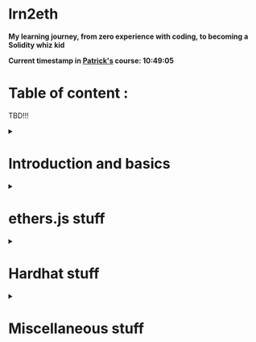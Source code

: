 # lrn2eth

**My learning journey, from zero experience with coding, to becoming a Solidity whiz kid**

**Current timestamp in [Patrick's](https://www.youtube.com/watch?v=gyMwXuJrbJQ&t=22291s) course: 10:49:05**

# Table of content :

TBD!!!

<details><summary><h1>Introduction and basics</h1></summary>

## Basic data types

- Types and variables
  - `uint`, `uint8`, `uint256`, `int`, `int8`, `int256`, `bool`, `string`, `address`
- `array[]` (if you set an array, you can either define its size like `array[3]` or leave it like `array[]` for it to be infinitely long
- `struct{}` (define a new data type, and in it, I define what it contains)
- `mapping(data type => data type)`

Arrays, structs and mappings are special data types, and solidity needs to be told where they are supposed to be saved -> memory, storage or calldata. It already knows where uint will be saved, so you dont need to specify for those. A string is secretly/behind the scenes an array.

## Storing data

- The EVM stores data in stack, memory, storage, calldata, code and logs
- memory is temporary MODIFIABLE variables, for example when you want to assign a value to a variable (e.g. within a function), and then delete the variable once the function has run
- Calldata is temporary UNMODIFIABLE variables
- Storage is permanent MODIFIABLE variables (on the blockchain)

## Syntax structure

- Data type
- Name
- Visibility (public, private, external, internal)
- Payability (if yes, add payable flag)

## Libraries

- A library is like a contract, except it cannot send ether and it cannot declare state variables
- Instead of doing `contract contractName {}`, you do `library libraryName {}` and import it like you would any other contract
- In the library you probably have functions, like `function add()`
- Once the library is imported into a contract, you can write `using libraryName for uint`
- by adding the keyword `using` we could give any uint within the contract the libraries functions and pass the uint as the first parameter of that function, e.g. x.add(123)

## Special functions

- A **constructor** is a function that is automatically called when the contract is published. A classic usecase is to set the owner of the contract to msg.sender.
- A **modifier** is basically writing a piece of code and attach it to a keyword. This keyword is then placed along with other functions' stuff, like public view +++. See the fundMe example, and the onlyOwner modifier.
- A `receive()` method is used as a fallback function in a contract and is called when ether is sent to a contract with no calldata. If the receive method does not exist, it will use the fallback function. The receive function cannot have arguments, cannot return anything and must have external visibility and payable state mutability.
- A `fallback()` method is called if the receive function doesn't exist. fallback() external payable — when no other function matches (not even the receive function). Optionally payable.

### Global function things

- `msg.value` (how many wei was sent with the message)
- `msg.sender` (address of the sender of the message)

## Composability

- A smart contract can be imported into another smart contract and given a name
- When interacting with a contract outside our own project we need its contract address and its ABI
- Import another contract with "import @PATH". Stick it at the top of your contract
- An "interface" is kinda like a recipe to get the content of the ABI. For example
  ```javascript
  import "@chainlink/contracts/src/v0.8/interfaces/AggregatorV3Interface.sol";
  ```
- Then do

  ```javascript
  AggregatorV3Interface linkVar = AggregatorV3Interface(0x8A753747A1Fa494EC906cE90E9f37563A8AF630e);
  ```

  and you can now use the contract's functions!

  ```javascript
  return linkVar.version(); //version()
  ```

  is a function from the external contract! Cool!

### Chainlink out of the box stuff

- Data feeds connect us to the real world
- Randomness function gives us provable random numbers, which we can't get on ETH because determinism
- Keepers are decentralized, event-driven computation. If trigger => do this. We can set both trigger and reaction
- API calls with oracle nodes

## Gas optimization stuff

- _constant_ and _immutable_ are great keywords to use if you're only setting your variables once. They are keywords that write variables directly into the bytecode of the contract instead of into its storage, making it easier to read, and therefore more gas efficient. Naming convention for constants is ALL_CAPS, while immutable is i_variable.
- Constants can be set once, and only once.
- Immutable can be set once and again in the constructor.
- _custom errors_ are a new thing used in place of require.
</details>

<details><summary><h1> ethers.js stuff </h1></summary>

- Coming. Didn't take notes for this part :(

</details>

<details> <summary><h1> Hardhat stuff </h1></summary>

## wtf is Hardhat?

- A dev environment that basically helps you with all things smart contract.
- It provides both a local Ethereum network through its Hardhat network, as well as the ability to spin up a localhost network (by running `yarn hardhat node`).
- Extensible, composable, flexible tooling platform
- In short, it's a tool that automates a ton of shit for you

## Hardhat basics

- See docs [here](https://hardhat.org/hardhat-runner/docs/guides/project-setup)
- When spinning up a new project, do

  ```solidity
  yarn add --dev hardhat
  ```

  and then run

  ```solidity
  yarn hardhat
  ```

  to set up a template

- Compile your project with

  ```solidity
  yarn hardhat compile
  ```

- Edit the hardhat.config.js file. This is where you can add networks (Optimism, Arbitrum, mainnet, Ganache, Goerli, Sepolia +++) you want to deploy to. By default, hardhat deploys to a local hardhat node that is destroyed between each use.
- Hardhat doesn't currently have a deployer, so it's better if you point it to your deploy script
- Deploy to your chosen network with

  ```javascript
  yarn hardhat run ./scripts/deploy.js --network [insertNetwork]
  ```

## Scripts and tasks

- They basically do the same thing. Interact with contract, deploy smart contracts.
- Tasks are better for plugins. Scripts are better for your own local development.

## Mocking

- Mocking is used when you develop contracts locally or on testnets like hardhat, and your contracts is reliant on some other external (complex) contract. Your local/test contract may depend on a real object. Mocking is creating objects that simulate the behaviour of real objects

## Dynamic deployment networks

- Can we use different addresses for our contracts **depending** on which network I deploy to? YES! Depending on the network you're on, we'll use different variables, kinda like a network config.
- See helper.hardhard.config.js in hardhat_fundme

## Random syntax stuff

```javascript
const {networkConfig} = require("../helper-hardhat-config")`
```

is the same as writing

```javascript
const helperConfig = require("../helper-hardhat-config");
const networkConfig = helperConfig.networkConfig;
```

This requires us to use `modules.export = {networkConfig}` in the helper hardhat config file.

</details>

<details><summary><h1> Miscellaneous stuff </h1></summary>

## Debugging errors

1. Tinker and experiment with the error. No more than 20 min before proceeding to next step.
2. Check the documentation
3. Google the exact error
4. Ask questions on forums and community Q&A sites, e.g. stack overflow, ethereum stack exchange, /r/ethdev, or on discords.
5. Contribute by posting your solution! Join the community and strengthen the available resources.

## Exciting resources

Chainlink: https://docs.chain.link/docs/ethereum-addresses/
Ethereum global variables: https://ethereum-solidity.readthedocs.io/en/latest/units-and-global-variables.html
Libraries: https://solidity-by-example.org/library

</details>
